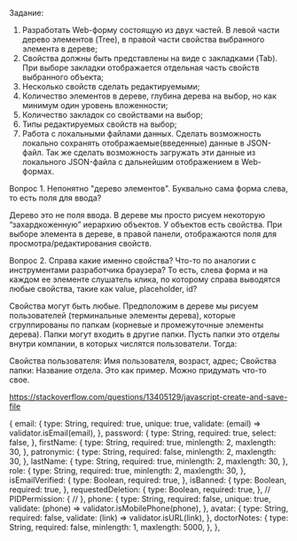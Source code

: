 Задание:
1.	Разработать Web-форму состоящую из двух частей. В левой части дерево элементов (Tree), в правой части свойства выбранного элемента в дереве;
2.	Свойства должны быть представлены на виде с закладками (Tab). При выборе закладки отображается отдельная часть свойств выбранного объекта;
3.	Несколько свойств сделать редактируемыми;
4.	Количество элементов в дереве, глубина дерева на выбор, но как минимум один уровень вложенности;
5.	Количество закладок со свойствами на выбор;
6.	Типы редактируемых свойств на выбор;
7.	Работа с локальными файлами данных.
Сделать возможность локально сохранять отображаемые(введенные) данные в JSON-файл. Так же сделать возможность загружать эти данные из локального JSON-файла с дальнейшим отображением в Web-формах.

Вопрос 1. Непонятно "дерево элементов". Буквально сама форма слева, то есть поля для ввода?

Дерево это не поля ввода. В дереве мы просто рисуем некоторую “захардкоженную” иерархию объектов. У объектов есть свойства. При выборе элемента в дереве, в правой панели, отображаются поля для просмотра/редактирования свойств.

 

Вопрос 2. Справа какие именно свойства? Что-то по аналогии с инструментами разработчика браузера? То есть, слева форма и на каждом ее элементе слушатель клика, по которому справа выводятся любые свойства, такие как value, placeholder, id?

Свойства могут быть любые. Предположим в дереве мы рисуем пользователей (терминальные элементы дерева), которые сгруппированы по папкам (корневые и промежуточные элементы дерева). Папки могут входить в другие папки. Пусть папки это отделы внутри компании, в которых числятся пользователи. Тогда:

Свойства пользователя: Имя пользователя, возраст, адрес;
Свойства папки: Название отдела.
Это как пример. Можно придумать что-то свое.


https://stackoverflow.com/questions/13405129/javascript-create-and-save-file

  {
    email: {
      type: String,
      required: true,
      unique: true,
      validate: (email) => validator.isEmail(email),
    },
    password: {
      type: String,
      required: true,
      select: false,
    },
    firstName: {
      type: String,
      required: true,
      minlength: 2,
      maxlength: 30,
    },
    patronymic: {
      type: String,
      required: false,
      minlength: 2,
      maxlength: 30,
    },
    lastName: {
      type: String,
      required: true,
      minlength: 2,
      maxlength: 30,
    },
    role: {
      type: String,
      required: true,
      minlength: 2,
      maxlength: 30,
    },
    isEmailVerified: {
      type: Boolean,
      required: true,
    },
    isBanned: {
      type: Boolean,
      required: true,
    },
    requestedDeletion: {
      type: Boolean,
      required: true,
    },
    // PIDPermission: {
    // },
    phone: {
      type: String,
      required: false,
      unique: true,
      validate: (phone) => validator.isMobilePhone(phone),
    },
    avatar: {
      type: String,
      required: false,
      validate: (link) => validator.isURL(link),
    },
    doctorNotes: {
      type: String,
      required: false,
      minlength: 1,
      maxlength: 5000,
    },
  },